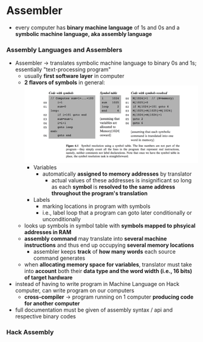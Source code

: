 # Assembler
* every computer has **binary machine language** of 1s and 0s and a **symbolic machine language, aka assembly language**

### Assembly Languages and Assemblers
* Assembler -> translates symbolic machine language to binary 0s and 1s; essentially "text-processing program"
  * usually **first software layer** in computer
  * **2 flavors of symbols** in general:
  ![SymbolResolution](./SymbolResolution.png)
    * Variables
      * automatically **assigned to memory addresses** by translator
        * actual values of these addresses is insignificant so long as each **symbol** is **resolved to the same address throughout the program's translation**
    * Labels
      * marking locations in program with symbols
      * i.e., label loop that a program can goto later conditionally or unconditionally
  * looks up symbols in symbol table with **symbols mapped to phsyical addresses in RAM**
  * **assembly command** may translate into **several machine instructions** and thus end up occupying **several memory locations**
    * assembler keeps **track** of **how many words** each source command generates
  * when **allocating memory space for variables**, translator must take into **account** both their **data type and the word width (i.e., 16 bits) of target hardware**
* instead of having to write program in Machine Language on Hack computer, can write program on our computers
  * **cross-compiler** -> program running on 1 computer **producing code for another computer**
* full documentation must be given of assembly syntax / api and respective binary codes

### Hack Assembly
